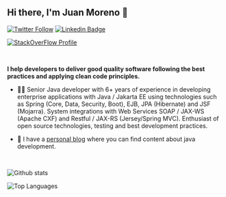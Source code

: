 ## Hi there, I'm Juan Moreno 👋

[![Twitter Follow](https://img.shields.io/twitter/follow/JuanMorenoDev?style=social)](https://twitter.com/JuanMorenoDev)
[![Linkedin Badge](https://img.shields.io/badge/-Add&nbsp;Me-blue?style=flat-square&logo=Linkedin&logoColor=white&link=https://www.linkedin.com/in/juanantoniomorenoortega/)](https://www.linkedin.com/in/juanantoniomorenoortega/)

[![StackOverFlow Profile](https://stackoverflow.com/users/flair/4825845.png)](https://stackoverflow.com/users/4825845/juanmoreno?tab=profile)

<br/>

**I help developers to deliver good quality software following the best practices and applying clean code principles.**

* 👩‍💻  Senior Java developer with 6+ years of experience in developing enterprise applications with Java / Jakarta EE using technologies such as Spring (Core, Data, Security, Boot), EJB, JPA (Hibernate) and JSF (Mojarra). System integrations with Web Services SOAP / JAX-WS (Apache CXF) and Restful / JAX-RS (Jersey/Spring MVC). Enthusiast of open source technologies, testing and best development practices.

* 📖  I have a [personal blog](https://proitcsolution.com.ve/) where you can find content about java development.
<br />

![Github stats](https://github-readme-stats.vercel.app/api?username=JuanMorenoDeveloper&hide=["prs","issues"])

![Top Languages](https://github-readme-stats.anuraghazra1.vercel.app/api/top-langs/?username=JuanMorenoDeveloper&layout=compact)
